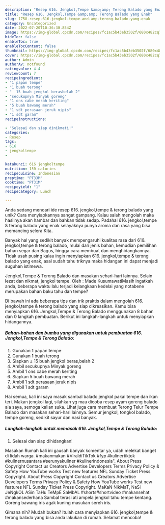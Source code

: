 ```yaml
---
description: "Resep 616. Jengkol,Tempe &amp;amp; Terong Balado yang Enak"
title: "Resep 616. Jengkol,Tempe &amp;amp; Terong Balado yang Enak"
slug: 1758-resep-616-jengkol-tempe-and-amp-terong-balado-yang-enak
category: Uncategorized
date: 2022-07-20T10:36:30.854Z
image: https://img-global.cpcdn.com/recipes/fc1ac5b43eb3502f/680x482cq70/616-jengkoltempe-terong-balado-foto-resep-utama.jpg
hideToc: false
enableToc: true
enableTocContent: false
thumbnail: https://img-global.cpcdn.com/recipes/fc1ac5b43eb3502f/680x482cq70/616-jengkoltempe-terong-balado-foto-resep-utama.jpg
cover: https://img-global.cpcdn.com/recipes/fc1ac5b43eb3502f/680x482cq70/616-jengkoltempe-terong-balado-foto-resep-utama.jpg
author: Admin
authorAv: notfound
ratingvalue: 4.4
reviewcount: 7
recipeingredient:
- "1 papan tempe"
- "1 buah terong"
- "  15 buah jengkol berasbelah 2"
- "secukupnya Minyak goreng"
- "1 ons cabe merah keriting"
- "5 buah bawang merah"
- "1 sdt perasaan jeruk nipis"
- "1 sdt garam"
recipeinstructions:

- "Selesai dan siap dinikmati!"
categories:
- Resep
tags:
- 616
- jengkoltempe
- 

katakunci: 616 jengkoltempe  
nutrition: 150 calories
recipecuisine: Indonesian
preptime: "PT33M"
cooktime: "PT31M"
recipeyield: "1"
recipecategory: Lunch

---
```





Anda sedang mencari ide resep 616. jengkol,tempe &amp; terong balado yang unik? Cara menyiapkannya sangat gampang. Kalau salah mengolah maka hasilnya akan hambar dan bahkan tidak sedap. Padahal 616. jengkol,tempe &amp; terong balado yang enak selayaknya punya aroma dan rasa yang bisa memancing selera Kita.





Banyak hal yang sedikit banyak mempengaruhi kualitas rasa dari 616. jengkol,tempe &amp; terong balado, mulai dari jenis bahan, kemudian pemilihan bahan segar dan Bagus, hingga cara membuat dan menghidangkannya. Tidak usah pusing kalau ingin menyiapkan 616. jengkol,tempe &amp; terong balado yang enak,      asal sudah tahu triknya maka hidangan ini dapat menjadi suguhan istimewa.














Jengkol,Tempe &amp; Terong Balado dan masakan sehari-hari lainnya. Selain lezat dan nikmat, jengkol tempe. Oleh : Made KusumawatiMasih ingatkah anda, beberapa waktu lalu terjadi kelangkaan kedelai yang notabene merupakan bahan baku tahu dan tempe?






Di bawah ini ada beberapa tips dan trik praktis dalam mengolah 616. jengkol,tempe &amp; terong balado yang siap dikreasikan. Kamu bisa menyiapkan 616. Jengkol,Tempe &amp; Terong Balado menggunakan 8 bahan dan 0 langkah pembuatan. Berikut ini langkah-langkah untuk menyiapkan hidangannya.

<!--inarticleads1-->

##### Bahan-bahan dan bumbu yang digunakan untuk pembuatan 616. Jengkol,Tempe &amp; Terong Balado:

1. Gunakan 1 papan tempe
1. Gunakan 1 buah terong
1. Siapkan  ± 15 buah jengkol beras,belah 2
1. Ambil secukupnya Minyak goreng
1. Ambil 1 ons cabe merah keriting
1. Siapkan 5 buah bawang merah
1. Ambil 1 sdt perasaan jeruk nipis
1. Ambil 1 sdt garam


Hai semua, kali ini saya masak sambal balado jengkol pakai tempe dan ikan teri. Makan jengkol lagi, silahkan yg mau dicoba resep ayam goreng balado ala saya, semoga kalian suka. Lihat juga cara membuat Terong Telur Tempe Balado dan masakan sehari-hari lainnya. Semur jengkol, tongkol balado, tempe goreng, sedikit sayur dan nasi banyak. 

<!--inarticleads2-->

##### Langkah-langkah untuk memasak 616. Jengkol,Tempe &amp; Terong Balado:


1. Selesai dan siap dihidangkan!

Masakan Rumah kali ini gausah banyak komentar ya, udah melekat banget di lidah warga. #makanmakan #ViraldiTikTok #fyp #kulinertiktok #kulinernusantara #serunyakuliner #kulinerindonesia&#34;. About Press Copyright Contact us Creators Advertise Developers Terms Privacy Policy &amp; Safety How YouTube works Test new features NFL Sunday Ticket Press Copyright. About Press Copyright Contact us Creators Advertise Developers Terms Privacy Policy &amp; Safety How YouTube works Test new features NFL Sunday Ticket Press Copyright. MaKaN NikMaT, NaSi JeNgkOL ASin TaHu TeMpE SaMbAL #shorts#shortvideo #makansehat #makansederhana Sambal terasi ati ampela jengkol tahu tempe kentang. Goreng bawang iris agak kuning masukan sereh iris. 

Gimana nih? Mudah bukan? Itulah cara menyiapkan 616. jengkol,tempe &amp; terong balado yang bisa anda lakukan di rumah. Selamat mencoba!
